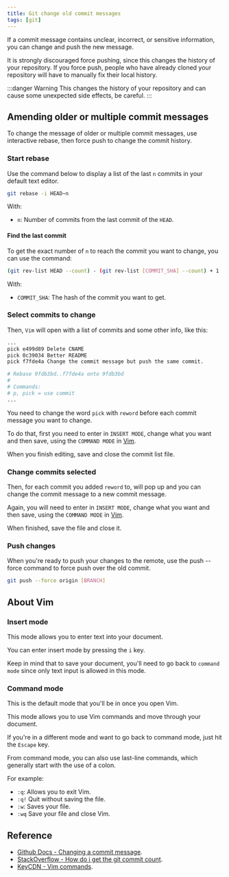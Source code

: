 ```yaml
---
title: Git change old commit messages
tags: [git]
---
```


If a commit message contains unclear, incorrect, or sensitive information, you can change and push the new message.

It is strongly discouraged force pushing, since this changes the history of your repository. If you force push, people who have already cloned your repository will have to manually fix their local history.

:::danger Warning
This changes the history of your repository and can cause some unexpected side effects, be careful.
:::

## Amending older or multiple commit messages

To change the message of older or multiple commit messages, use interactive rebase, then force push to change the commit history.


### Start rebase

Use the command below to display a list of the last `n` commits in your default text editor.

```bash
git rebase -i HEAD~n
```

With:
- `n`: Number of commits from the last commit of the `HEAD`.

#### Find the last commit

To get the exact number of `n` to reach the commit you want to change, you can use the command:

```bash
(git rev-list HEAD --count) - (git rev-list [COMMIT_SHA] --count) + 1
```

With:
- `COMMIT_SHA`: The hash of the commit you want to get.

### Select commits to change

Then, `Vim` will open with a list of commits and some other info, like this:

```bash
...
pick e499d89 Delete CNAME
pick 0c39034 Better README
pick f7fde4a Change the commit message but push the same commit.

# Rebase 9fdb3bd..f7fde4a onto 9fdb3bd
#
# Commands:
# p, pick = use commit
...
```

You need to change the word `pick` with `reword` before each commit message you want to change.

To do that, first you need to enter in `INSERT MODE`, change what you want and then save, using the `COMMAND MODE` in [Vim](#about-vim).

When you finish editing, save and close the commit list file.

### Change commits selected

Then, for each commit you added `reword` to, will pop up and you can change the commit message to a new commit message.

Again, you will need to enter in `INSERT MODE`, change what you want and then save, using the `COMMAND MODE` in [Vim](#about-vim).

When finished, save the file and close it.

### Push changes

When you're ready to push your changes to the remote, use the push --force command to force push over the old commit.

```bash
git push --force origin [BRANCH]
```


## About Vim

### Insert mode

This mode allows you to enter text into your document.

You can enter insert mode by pressing the `i` key.

Keep in mind that to save your document, you'll need to go back to `command mode` since only text input is allowed in this mode.

### Command mode

This is the default mode that you'll be in once you open Vim.

This mode allows you to use Vim commands and move through your document.

If you're in a different mode and want to go back to command mode, just hit the `Escape` key.

From command mode, you can also use last-line commands, which generally start with the use of a colon.

For example:
- `:q`: Allows you to exit Vim.
- `:q!` Quit without saving the file.
- `:w`: Saves your file.
- `:wq` Save your file and close Vim.


## Reference

- [Github Docs - Changing a commit message](https://docs.github.com/en/pull-requests/committing-changes-to-your-project/creating-and-editing-commits/changing-a-commit-message).
- [StackOverflow - How do i get the git commit count](https://stackoverflow.com/questions/677436/how-do-i-get-the-git-commit-count).
- [KeyCDN - Vim commands](https://www.keycdn.com/blog/vim-commands).
